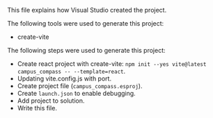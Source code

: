 This file explains how Visual Studio created the project.

The following tools were used to generate this project:
- create-vite

The following steps were used to generate this project:
- Create react project with create-vite: `npm init --yes vite@latest campus_compass -- --template=react`.
- Updating vite.config.js with port.
- Create project file (`campus_compass.esproj`).
- Create `launch.json` to enable debugging.
- Add project to solution.
- Write this file.
